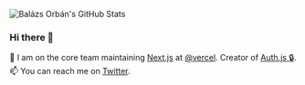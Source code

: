 ![Balázs Orbán's GitHub Stats](https://github-readme-stats.vercel.app/api?username=balazsorban44&title_color=fff&icon_color=8B959E&text_color=9f9f9f&bg_color=0E1217)

### Hi there 👋

🔭 I am on the core team maintaining [Next.js](https://github.com/vercel/next.js) at [@vercel](https://vercel.com). Creator of [Auth.js 🔒](https://github.com/nextauthjs/next-auth). 📫 You can reach me on [Twitter](https://twitter.com/balazsorban44).
